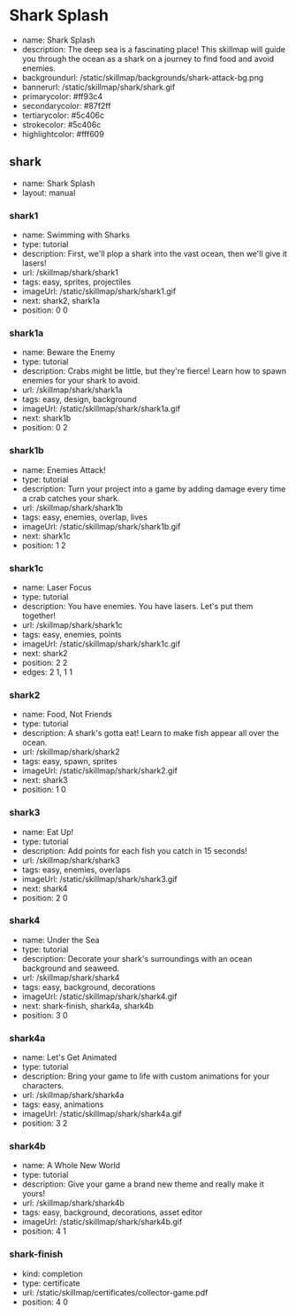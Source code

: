# Shark Splash
* name: Shark Splash
* description: The deep sea is a fascinating place! This skillmap will guide you through the ocean as a shark on a journey to find food and avoid enemies.
* backgroundurl: /static/skillmap/backgrounds/shark-attack-bg.png
* bannerurl: /static/skillmap/shark/shark.gif
* primarycolor: #ff93c4
* secondarycolor: #87f2ff
* tertiarycolor: #5c406c
* strokecolor: #5c406c
* highlightcolor: #fff609

## shark
* name: Shark Splash
* layout: manual

### shark1
* name: Swimming with Sharks
* type: tutorial
* description: First, we'll plop a shark into the vast ocean, then we'll give it lasers!
* url: /skillmap/shark/shark1
* tags: easy, sprites, projectiles
* imageUrl: /static/skillmap/shark/shark1.gif
* next: shark2, shark1a
* position: 0 0

### shark1a
* name: Beware the Enemy
* type: tutorial
* description: Crabs might be little,  but they're fierce!  Learn how to spawn enemies for your shark to avoid.
* url: /skillmap/shark/shark1a
* tags: easy, design, background
* imageUrl: /static/skillmap/shark/shark1a.gif
* next: shark1b
* position: 0 2

### shark1b
* name: Enemies Attack!
* type: tutorial
* description: Turn your project into a game by adding damage every time a crab catches your shark.
* url: /skillmap/shark/shark1b
* tags: easy, enemies, overlap, lives
* imageUrl: /static/skillmap/shark/shark1b.gif
* next: shark1c
* position: 1 2

### shark1c
* name: Laser Focus
* type: tutorial
* description: You have enemies. You have lasers. Let's put them together!
* url: /skillmap/shark/shark1c
* tags: easy, enemies, points
* imageUrl: /static/skillmap/shark/shark1c.gif
* next: shark2
* position: 2 2
* edges: 2 1, 1 1



### shark2
* name: Food, Not Friends
* type: tutorial
* description: A shark's gotta eat!  Learn to make fish appear all over the ocean.
* url: /skillmap/shark/shark2
* tags: easy, spawn, sprites
* imageUrl: /static/skillmap/shark/shark2.gif
* next: shark3
* position: 1 0


### shark3
* name: Eat Up!
* type: tutorial
* description: Add points for each fish you catch in 15 seconds!
* url: /skillmap/shark/shark3
* tags: easy, enemies, overlaps
* imageUrl: /static/skillmap/shark/shark3.gif
* next: shark4
* position: 2 0


### shark4

* name: Under the Sea
* type: tutorial
* description: Decorate your shark's surroundings with an ocean background and seaweed.
* url: /skillmap/shark/shark4
* tags: easy, background, decorations
* imageUrl: /static/skillmap/shark/shark4.gif
* next: shark-finish, shark4a, shark4b
* position: 3 0

### shark4a

* name: Let's Get Animated
* type: tutorial
* description: Bring your game to life with custom animations for your characters.
* url: /skillmap/shark/shark4a
* tags: easy, animations
* imageUrl: /static/skillmap/shark/shark4a.gif
* position: 3 2

### shark4b

* name: A Whole New World
* type: tutorial
* description: Give your game a brand new theme and really make it yours!
* url: /skillmap/shark/shark4b
* tags: easy, background, decorations, asset editor
* imageUrl: /static/skillmap/shark/shark4b.gif
* position: 4 1


### shark-finish
* kind: completion
* type: certificate
* url: /static/skillmap/certificates/collector-game.pdf
* position: 4 0
